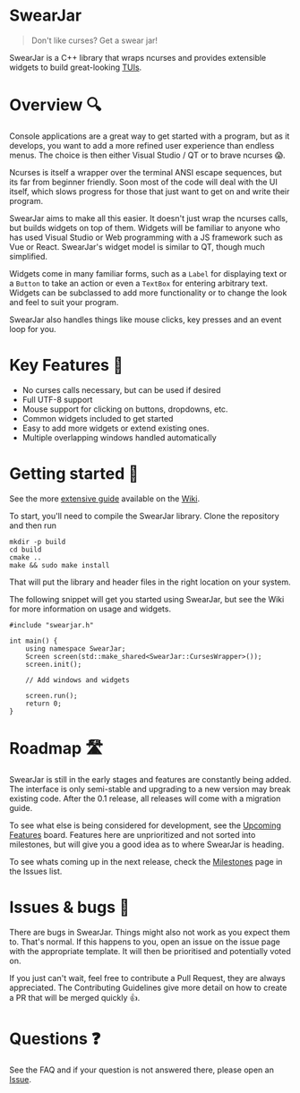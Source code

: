# SwearJar

> Don't like curses? Get a swear jar!

SwearJar is a C++ library that wraps ncurses and provides extensible widgets to
build great-looking [TUIs][tui].

# Overview 🔍

Console applications are a great way to get started with a program, but as it develops, you want to add a more refined user experience than endless menus. The choice is then either Visual Studio / QT or to brave ncurses 😱.

Ncurses is itself a wrapper over the terminal ANSI escape sequences, but its far from beginner friendly. Soon most of the code will deal with the UI itself, which slows progress for those that just want to get on and write their program.

SwearJar aims to make all this easier. It doesn't just wrap the ncurses calls, but builds widgets on top of them. Widgets will be familiar to anyone who has used Visual Studio or Web programming with a JS framework such as Vue or React. SwearJar's widget model is similar to QT, though much simplified.

Widgets come in many familiar forms, such as a `Label` for displaying text or a `Button` to take an action or even a `TextBox` for entering arbitrary text. Widgets can be subclassed to add more functionality or to change the look and feel to suit your program.

SwearJar also handles things like mouse clicks, key presses and an event loop for you.

# Key Features 🔑

-   No curses calls necessary, but can be used if desired
-   Full UTF-8 support
-   Mouse support for clicking on buttons, dropdowns, etc.
-   Common widgets included to get started
-   Easy to add more widgets or extend existing ones.
-   Multiple overlapping windows handled automatically

# Getting started 💪

See the more [extensive guide][getting-started] available on the [Wiki][wiki].

To start, you'll need to compile the SwearJar library. Clone the repository and then run

    mkdir -p build
    cd build
    cmake ..
    make && sudo make install

That will put the library and header files in the right location on your system.

The following snippet will get you started using SwearJar, but see the Wiki for more information on usage and widgets.

    #include "swearjar.h"

    int main() {
        using namespace SwearJar;
        Screen screen(std::make_shared<SwearJar::CursesWrapper>());
        screen.init();

        // Add windows and widgets

        screen.run();
        return 0;
    }

# Roadmap 🛣️

SwearJar is still in the early stages and features are constantly being added. The interface is only semi-stable and upgrading to a new version may break existing code. After the 0.1 release, all releases will come with a migration guide.

To see what else is being considered for development, see the [Upcoming Features][upcoming] board. Features here are unprioritized and not sorted into milestones, but will give you a good idea as to where SwearJar is heading.

To see whats coming up in the next release, check the [Milestones][milestones] page in the Issues list.

# Issues & bugs 🐛

There are bugs in SwearJar. Things might also not work as you expect them to. That's normal. If this happens to you, open an issue on the issue page with the appropriate template. It will then be prioritised and potentially voted on.

If you just can't wait, feel free to contribute a Pull Request, they are always appreciated. The Contributing Guidelines give more detail on how to create a PR that will be merged quickly 👍.

# Questions ❓

See the FAQ and if your question is not answered there, please open an
[Issue][issues].

[tui]: https://en.wikipedia.org/wiki/Text-based_user_interface

[getting-started]: https://github.com/pkuehne/swearjar/wiki/Getting-Started

[wiki]: https://github.com/pkuehne/swearjar/wiki/

[upcoming]: https://github.com/pkuehne/swearjar/projects/1

[milestones]: https://github.com/pkuehne/swearjar/milestones

[issues]: https://github.com/pkuehne/swearjar/issues
